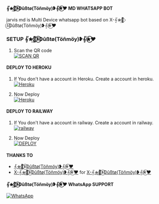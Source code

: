 #### 𝄟✮͢🦋⃟≛⃝Dûßtø(Töñmöy)❥𝄟✮⃝♥️ MD WHATSAPP BOT
jarvis md is Multi Device whatsapp bot based on X-𝄟✮͢🦋⃟≛⃝Dûßtø(Töñmöy)❥𝄟✮⃝♥️


### SETUP 𝄟✮͢🦋⃟≛⃝Dûßtø(Töñmöy)❥𝄟✮⃝♥️

1. Scan the QR code
    <br>
<a href='https://jarvis.lokiser.xyz/' target="_blank"><img alt='SCAN QR' src='https://img.shields.io/badge/Scan_qr-100000?style=for-the-badge&logo=scan&logoColor=white&labelColor=black&color=black'/></a>

#### DEPLOY TO HEROKU 

1. If You don't have a account in Heroku. Create a account in heroku.
    <br>
<a href='https://signup.heroku.com/' target="_blank"><img alt='Heroku' src='https://img.shields.io/badge/-Create-black?style=for-the-badge&logo=heroku&logoColor=white'/></a>

3. Now Deploy
    <br>
<a href='https://heroku.com/deploy?template=https://github.com/Loki-Xer/Jarvis-md' target="_blank"><img alt='Heroku' src='https://img.shields.io/badge/-Deploy-black?style=for-the-badge&logo=heroku&logoColor=white'/></a>


#### DEPLOY TO RAILWAY

1. If You don't have a account in railway. Create a account in railway.
    <br>
<a href='https://railway.app/login' target="_blank"><img alt='railway' src='https://img.shields.io/badge/-Create-black?style=for-the-badge&logo=railway&logoColor=white'/></a>

2. Now Deploy
    <br>
<a href='https://railway.app/template/gDYcSS?referralCode=wgSM5y' target="_blank"><img alt='DEPLOY' src='https://img.shields.io/badge/-DEPLOY-black?style=for-the-badge&logo=railway&logoColor=white'/></a>


#### THANKS TO
- [𝄟✮͢🦋⃟≛⃝Dûßtø(Töñmöy)❥𝄟✮⃝♥️](https://github.com/tgghosh) <br>
- [X-𝄟✮͢🦋⃟≛⃝Dûßtø(Töñmöy)❥𝄟✮⃝♥️](https://github.com/tgghosh) for [X-𝄟✮͢🦋⃟≛⃝Dûßtø(Töñmöy)❥𝄟✮⃝♥️](https://github.com/tgghosh)

#### 𝄟✮͢🦋⃟≛⃝Dûßtø(Töñmöy)❥𝄟✮⃝♥️ WhatsApp SUPPORT  

<a href="https://chat.whatsapp.com/G4jqF3z6gA3BJVoX8EppzE"><img alt="WhatsApp" src="https://img.shields.io/badge/-Whatsapp%20Channel-white?style=for-the-badge&logo=whatsapp&logoColor=black"/></a>
